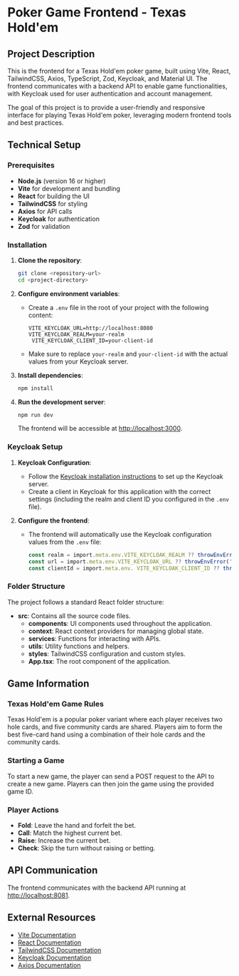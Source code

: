 # Poker Game Frontend - Texas Hold'em

## Project Description

This is the frontend for a Texas Hold'em poker game, built using Vite, React, TailwindCSS, Axios, TypeScript, Zod, Keycloak, and Material UI. The frontend communicates with a backend API to enable game functionalities, with Keycloak used for user authentication and account management.

The goal of this project is to provide a user-friendly and responsive interface for playing Texas Hold'em poker, leveraging modern frontend tools and best practices.

## Technical Setup

### Prerequisites

- **Node.js** (version 16 or higher)
- **Vite** for development and bundling
- **React** for building the UI
- **TailwindCSS** for styling
- **Axios** for API calls
- **Keycloak** for authentication
- **Zod** for validation

### Installation

1. **Clone the repository**:
    ```bash
    git clone <repository-url>
    cd <project-directory>
    ```

2. **Configure environment variables**:
    - Create a `.env` file in the root of your project with the following content:
      ```env
      VITE_KEYCLOAK_URL=http://localhost:8080
      VITE_KEYCLOAK_REALM=your-realm
       VITE_KEYCLOAK_CLIENT_ID=your-client-id
      ```

    - Make sure to replace `your-realm` and `your-client-id` with the actual values from your Keycloak server.

3. **Install dependencies**:
    ```bash
    npm install
    ```

4. **Run the development server**:
    ```bash
    npm run dev
    ```

   The frontend will be accessible at [http://localhost:3000](http://localhost:3000).

### Keycloak Setup

1. **Keycloak Configuration**:
    - Follow the [Keycloak installation instructions](https://www.keycloak.org/docs/latest/) to set up the Keycloak server.
    - Create a client in Keycloak for this application with the correct settings (including the realm and client ID you configured in the `.env` file).

2. **Configure the frontend**:
    - The frontend will automatically use the Keycloak configuration values from the `.env` file:
      ```typescript
      const realm = import.meta.env.VITE_KEYCLOAK_REALM ?? throwEnvError('VITE_KEYCLOAK_REALM');
      const url = import.meta.env.VITE_KEYCLOAK_URL ?? throwEnvError('VITE_KEYCLOAK_URL');
      const clientId = import.meta.env. VITE_KEYCLOAK_CLIENT_ID ?? throwEnvError(' VITE_KEYCLOAK_CLIENT_ID');
      ```

### Folder Structure

The project follows a standard React folder structure:

- **src**: Contains all the source code files.
    - **components**: UI components used throughout the application.
    - **context**: React context providers for managing global state.
    - **services**: Functions for interacting with APIs.
    - **utils**: Utility functions and helpers.
    - **styles**: TailwindCSS configuration and custom styles.
    - **App.tsx**: The root component of the application.

## Game Information

### Texas Hold'em Game Rules

Texas Hold'em is a popular poker variant where each player receives two hole cards, and five community cards are shared. Players aim to form the best five-card hand using a combination of their hole cards and the community cards.

### Starting a Game

To start a new game, the player can send a POST request to the API to create a new game. Players can then join the game using the provided game ID.

### Player Actions

- **Fold**: Leave the hand and forfeit the bet.
- **Call**: Match the highest current bet.
- **Raise**: Increase the current bet.
- **Check**: Skip the turn without raising or betting.

## API Communication

The frontend communicates with the backend API running at [http://localhost:8081](http://localhost:8081).

## External Resources

- [Vite Documentation](https://vitejs.dev/)
- [React Documentation](https://react.dev/)
- [TailwindCSS Documentation](https://tailwindcss.com/docs)
- [Keycloak Documentation](https://www.keycloak.org/docs/)
- [Axios Documentation](https://axios-http.com/docs/intro)
